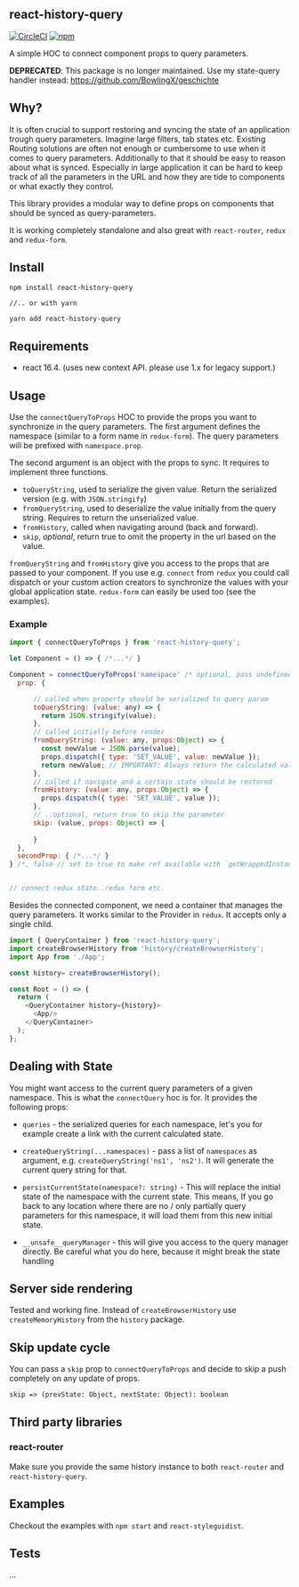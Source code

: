 react-history-query
-------------------

[![CircleCI](https://img.shields.io/circleci/project/github/BowlingX/react-history-query.svg?style=flat-square)](https://circleci.com/gh/BowlingX/react-history-query)
[![npm](https://img.shields.io/npm/v/react-history-query.svg?style=flat-square)](https://www.npmjs.com/package/react-history-query)

A simple HOC to connect component props to query parameters.

**DEPRECATED**: This package is no longer maintained. Use my state-query handler instead: https://github.com/BowlingX/geschichte

## Why?

It is often crucial to support restoring and syncing the state of an application trough query parameters.
Imagine large filters, tab states etc. Existing Routing solutions are often not enough or cumbersome to use when it comes to query parameters.
Additionally to that it should be easy to reason about what is synced.
Especially in large application it can be hard to keep track of all the parameters in the 
URL and how they are tide to components or what exactly they control.

This library provides a modular way to define props on components that should be synced as query-parameters.

It is working completely standalone and also great with `react-router`, `redux` and `redux-form`.

## Install

    npm install react-history-query
    
    //.. or with yarn
    
    yarn add react-history-query
    
## Requirements

- react 16.4. (uses new context API. please use 1.x for legacy support.)

## Usage

Use the `connectQueryToProps` HOC to provide the props you want to synchronize in the query parameters.
The first argument defines the namespace (similar to a form name in `redux-form`). 
The query parameters will be prefixed with `namespace.prop`.

The second argument is an object with the props to sync. It requires to implement three functions.

- `toQueryString`, used to serialize the given value. Return the serialized version (e.g. with `JSON.stringify`)
- `fromQueryString`, used to deserialize the value initially from the query string. Requires to return the unserialized value.
- `fromHistory`, called when navigating around (back and forward).
- `skip`, _optional_, return true to omit the property in the url based on the value.

`fromQueryString` and `fromHistory` give you access to the props that are passed to your component.
If you use e.g. `connect` from `redux` you could call dispatch or your custom action creators to synchronize the 
values with your global application state.
`redux-form` can easily be used too (see the examples).

### Example

```javascript
import { connectQueryToProps } from 'react-history-query';

let Component = () => { /*...*/ }

Component = connectQueryToProps('namespace' /* optional, pass undefined or null for global namespace */, {
  prop: {

      // called when property should be serialized to query param
      toQueryString: (value: any) => {
        return JSON.stringify(value);
      },
      // called initially before render
      fromQueryString: (value: any, props:Object) => {
        const newValue = JSON.parse(value);
        props.dispatch({ type: 'SET_VALUE', value: newValue });
        return newValue; // IMPORTANT: Always return the calculated value to prevent rerendering issues
      },
      // called if navigate and a certain state should be restored
      fromHistory: (value: any, props:Object) => {
        props.dispatch({ type: 'SET_VALUE', value });
      },
      // ..optional, return true to skip the parameter
      skip: (value, props: Object) => {
              
      }
  },
  secondProp: { /*...*/ }
} /*, false // set to true to make ref available with `getWrappedInstance`*/ )(Component);


// connect redux state..redux form etc.

```

Besides the connected component, we need a container that manages the query parameters.
It works similar to the Provider in `redux`. It accepts only a single child.

```javascript
import { QueryContainer } from 'react-history-query';
import createBrowserHistory from 'history/createBrowserHistory';
import App from './App';

const history= createBrowserHistory();

const Root = () => {
  return (
    <QueryContainer history={history}>
      <App/>
    </QueryContainer>
  );
};

```

## Dealing with State

You might want access to the current query parameters of a given namespace. This is what the `connectQuery` hoc is for.
It provides the following props:

- `queries` - the serialized queries for each namespace, let's you for example create a link with the current calculated state.

- `createQueryString(...namespaces)` - pass a list of `namespaces` as argument, e.g. `createQueryString('ns1', 'ns2')`.
It will generate the current query string for that.

- `persistCurrentState(namespace?: string)` - This will replace the initial state of the namespace with the current state.
This means, If you go back to any location where there are no / only partially query parameters for this namespace, it will load them
from this new initial state.

- `__unsafe__queryManager` - this will give you access to the query manager directly. 
Be careful what you do here, because it might break the state handling

## Server side rendering

Tested and working fine. Instead of `createBrowserHistory` use `createMemoryHistory` from the `history` package.

## Skip update cycle

You can pass a `skip` prop to `connectQueryToProps` and decide to skip a push completely on any update of props. 

    skip => (prevState: Object, nextState: Object): boolean

## Third party libraries

### react-router

Make sure you provide the same history instance to both `react-router` and `react-history-query`.

## Examples

Checkout the examples with `npm start` and `react-styleguidist`.

## Tests

...
